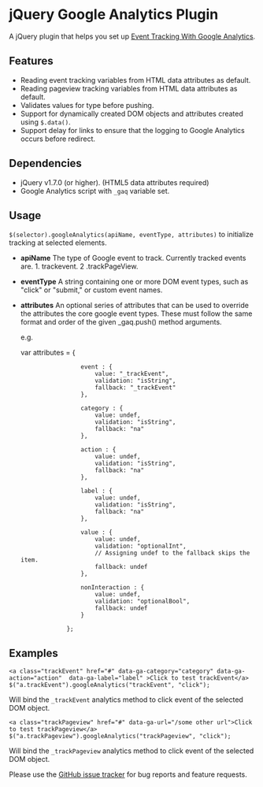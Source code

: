 jQuery Google Analytics Plugin
=========================

A jQuery plugin that helps you set up [Event Tracking With Google Analytics](http://code.google.com/apis/analytics/docs/tracking/eventTrackerGuide.html).


Features
--------

* Reading event tracking variables from HTML data attributes as default.
* Reading pageview tracking variables from HTML data attributes as default.
* Validates values for type before pushing.
* Support for dynamically created DOM objects and attributes created using `$.data()`.
* Support delay for links to ensure that the logging to Google Analytics occurs before redirect.

Dependencies
------------

* jQuery v1.7.0 (or higher). (HTML5 data attributes required)
* Google Analytics script with `_gaq` variable set.

Usage
-----

`$(selector).googleAnalytics(apiName, eventType, attributes)` to initialize tracking at selected elements.

 - **apiName**
   The type of Google event to track. Currently tracked events are.
        1. trackevent.
        2 .trackPageView. 

 - **eventType**
   A string containing one or more DOM event types, such as "click" or "submit," or custom event names.

 - **attributes**
   An optional series of attributes that can be used to override the attributes the core google event types. 
   These must follow the same format and order of the given _gaq.push() method arguments.

   e.g.

	var attributes = {

						event : {
							value: "_trackEvent",
							validation: "isString",
							fallback: "_trackEvent"
						},

						category : {
							value: undef,
							validation: "isString",
							fallback: "na"
						},

						action : {
							value: undef,
							validation: "isString",
							fallback: "na"
						},

						label : {
							value: undef,
							validation: "isString",
							fallback: "na"
						},

						value : {
							value: undef,
							validation: "optionalInt",
							// Assigning undef to the fallback skips the item.
							fallback: undef
						},

						nonInteraction : {
							value: undef,
							validation: "optionalBool",
							fallback: undef
						}

					};

Examples
-----
    <a class="trackEvent" href="#" data-ga-category="category" data-ga-action="action"  data-ga-label="label" >Click to test trackEvent</a>
    $("a.trackEvent").googleAnalytics("trackEvent", "click");

Will bind the `_trackEvent` analytics method to click event of the selected DOM object.

	<a class="trackPageview" href="#" data-ga-url="/some other url">Click to test trackPageview</a>
    $("a.trackPageview").googleAnalytics("trackPageview", "click");    
	
Will bind the `_trackPageview` analytics method to click event of the selected DOM object.


Please use the [GitHub issue tracker](https://github.com/JimBobSquarePants/jQuery-Google-Analytics-Plugin/issues) for bug
reports and feature requests.

